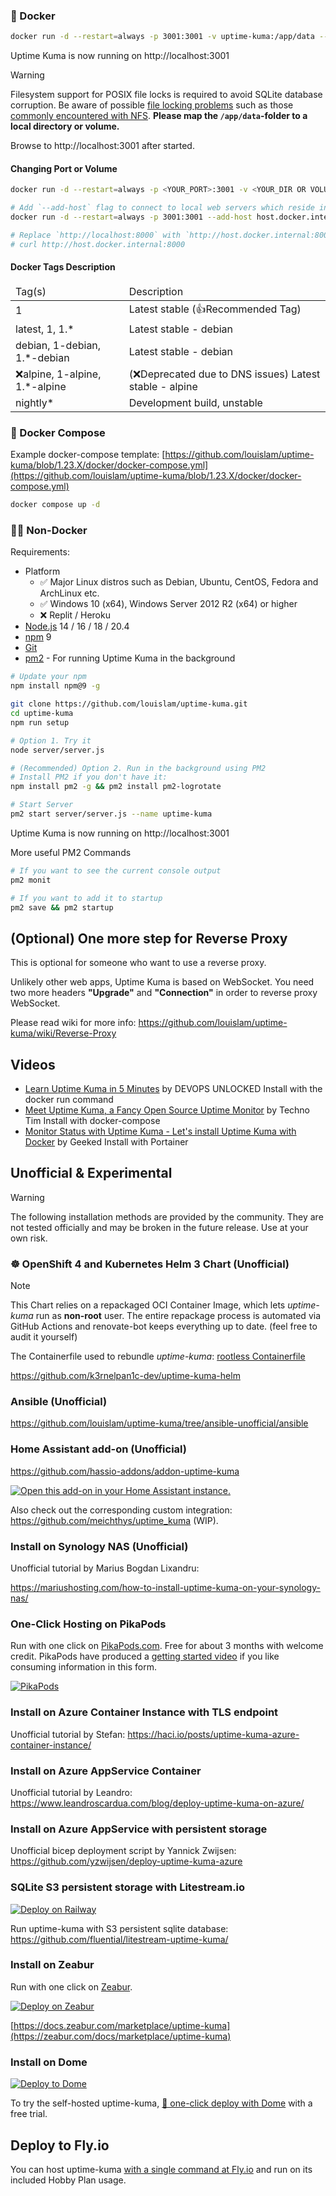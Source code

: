 ### 🐳 Docker

```bash
docker run -d --restart=always -p 3001:3001 -v uptime-kuma:/app/data --name uptime-kuma louislam/uptime-kuma:1
```

Uptime Kuma is now running on http://localhost:3001

> [!WARNING]
> Filesystem support for POSIX file locks is required to avoid SQLite database corruption.
> Be aware of possible [file locking problems](https://www.sqlite.org/howtocorrupt.html#_file_locking_problems) such as those [commonly encountered with NFS](https://www.sqlite.org/faq.html#q5).
> **Please map the `/app/data`-folder to a local directory or volume.** 

Browse to http://localhost:3001 after started.

#### Changing Port or Volume

```bash
docker run -d --restart=always -p <YOUR_PORT>:3001 -v <YOUR_DIR OR VOLUME>:/app/data --name uptime-kuma louislam/uptime-kuma:1

# Add `--add-host` flag to connect to local web servers which reside in local machine
docker run -d --restart=always -p 3001:3001 --add-host host.docker.internal:host-gateway -v uptime-kuma:/app/data --name uptime-kuma louislam/uptime-kuma:1

# Replace `http://localhost:8000` with `http://host.docker.internal:8000`
# curl http://host.docker.internal:8000
```

#### Docker Tags Description
<table>
    <thead>
      <tr>
<td>Tag(s)</td>
<td>Description </td>
</tr>
</thead>
<tbody>
<tr><td>1</td><td>Latest stable (👍Recommended Tag)</td></tr>
<tr><td>latest, 1, 1.*</td><td>Latest stable - debian</td></tr>
<tr><td>debian, 1-debian, 1.*-debian</td><td>Latest stable - debian</td></tr>
<tr><td>❌alpine, 1-alpine, 1.*-alpine</td><td>(❌Deprecated due to DNS issues) Latest stable - alpine</td></tr>
<tr><td>nightly*</td><td>Development build, unstable</td></tr>
</tbody>
</table>

### 🐳 Docker Compose

Example docker-compose template:
[https://github.com/louislam/uptime-kuma/blob/1.23.X/docker/docker-compose.yml](https://github.com/louislam/uptime-kuma/blob/1.23.X/docker/docker-compose.yml)

```bash
docker compose up -d
```


### 💪🏻 Non-Docker

Requirements:

- Platform
  - ✅ Major Linux distros such as Debian, Ubuntu, CentOS, Fedora and ArchLinux etc.
  - ✅ Windows 10 (x64), Windows Server 2012 R2 (x64) or higher
  - ❌ Replit / Heroku
- [Node.js](https://nodejs.org/en/download/) 14 / 16 / 18 / 20.4
- [npm](https://docs.npmjs.com/cli/) 9
- [Git](https://git-scm.com/downloads)
- [pm2](https://pm2.keymetrics.io/) - For running Uptime Kuma in the background

```bash
# Update your npm
npm install npm@9 -g

git clone https://github.com/louislam/uptime-kuma.git
cd uptime-kuma
npm run setup

# Option 1. Try it
node server/server.js

# (Recommended) Option 2. Run in the background using PM2
# Install PM2 if you don't have it:
npm install pm2 -g && pm2 install pm2-logrotate

# Start Server
pm2 start server/server.js --name uptime-kuma
```

Uptime Kuma is now running on http://localhost:3001

More useful PM2 Commands

```bash
# If you want to see the current console output
pm2 monit

# If you want to add it to startup
pm2 save && pm2 startup
```


## (Optional) One more step for Reverse Proxy

This is optional for someone who want to use a reverse proxy.

Unlikely other web apps, Uptime Kuma is based on WebSocket. You need two more headers **"Upgrade"** and **"Connection"** in order to reverse proxy WebSocket.

Please read wiki for more info:
https://github.com/louislam/uptime-kuma/wiki/Reverse-Proxy

## Videos

- [Learn Uptime Kuma in 5 Minutes](https://www.youtube.com/watch?v=muZiPdH2JZ8) by DEVOPS UNLOCKED
  Install with the docker run command
- [Meet Uptime Kuma, a Fancy Open Source Uptime Monitor](https://www.youtube.com/watch?v=r_A5NKkAqZM) by Techno Tim
  Install with docker-compose
- [Monitor Status with Uptime Kuma - Let's install Uptime Kuma with Docker](https://www.youtube.com/watch?v=rRKvDMGeeBA) by Geeked
  Install with Portainer


## Unofficial & Experimental

> [!WARNING]
> The following installation methods are provided by the community. They are not tested officially and may be broken in the future release. Use at your own risk.

### ☸️ OpenShift 4 and Kubernetes Helm 3 Chart (Unofficial)

> [!NOTE]
> This Chart relies on a repackaged OCI Container Image, which lets *uptime-kuma* run as **non-root** user.
> The entire repackage process is automated via GitHub Actions and renovate-bot keeps everything up to date. (feel free to audit it yourself)

The Containerfile used to rebundle *uptime-kuma*: [rootless Containerfile](https://github.com/k3rnelpan1c-dev/uptime-kuma-helm/blob/main/container/Containerfile)

https://github.com/k3rnelpan1c-dev/uptime-kuma-helm

### Ansible (Unofficial)

https://github.com/louislam/uptime-kuma/tree/ansible-unofficial/ansible

### Home Assistant add-on (Unofficial)

https://github.com/hassio-addons/addon-uptime-kuma

[![Open this add-on in your Home Assistant instance.](https://my.home-assistant.io/badges/supervisor_addon.svg)](https://my.home-assistant.io/redirect/supervisor_addon/?addon=a0d7b954_uptime-kuma&repository_url=https%3A%2F%2Fgithub.com%2Fhassio-addons%2Frepository)

Also check out the corresponding custom integration: https://github.com/meichthys/uptime_kuma (WIP).

### Install on Synology NAS (Unofficial)

Unofficial tutorial by Marius Bogdan Lixandru:

https://mariushosting.com/how-to-install-uptime-kuma-on-your-synology-nas/

### One-Click Hosting on PikaPods

Run with one click on [PikaPods.com](https://www.pikapods.com/). Free for about 3 months with welcome credit.
PikaPods have produced a [getting started video](https://www.youtube.com/watch?v=gbbcnNKPi8M) if you like consuming information in this form.

[![PikaPods](https://www.pikapods.com/static/run-button.svg)](https://www.pikapods.com/pods?run=uptime-kuma)

### Install on Azure Container Instance with TLS endpoint

Unofficial tutorial by Stefan:
https://haci.io/posts/uptime-kuma-azure-container-instance/

### Install on Azure AppService Container

Unofficial tutorial by Leandro:
https://www.leandroscardua.com/blog/deploy-uptime-kuma-on-azure/

### Install on Azure AppService with persistent storage

Unofficial bicep deployment script by Yannick Zwijsen:
https://github.com/yzwijsen/deploy-uptime-kuma-azure

### SQLite S3 persistent storage with Litestream.io 
[![Deploy on Railway](https://railway.app/button.svg)](https://railway.app/new/template/UfDasl?referralCode=373)

Run uptime-kuma with S3 persistent sqlite database:
https://github.com/fluential/litestream-uptime-kuma/

### Install on Zeabur

Run with one click on [Zeabur](https://zeabur.com/).

[![Deploy on Zeabur](https://github.com/louislam/uptime-kuma-wiki/assets/22755963/c1e546a0-f313-44fd-8550-f3ec4fc64ab0)](https://zeabur.com/docs/marketplace/uptime-kuma)

[https://docs.zeabur.com/marketplace/uptime-kuma](https://zeabur.com/docs/marketplace/uptime-kuma)

### Install on Dome

[![Deploy to Dome](https://trydome.io/button-2.gif)](https://app.trydome.io/signup?package=uptime-kuma)

To try the self-hosted uptime-kuma, [🚀 one-click deploy with Dome](https://app.trydome.io/signup?package=uptime-kuma) with a free trial. 

## Deploy to Fly.io

You can host uptime-kuma [with a single command at Fly.io](https://community.fly.io/t/hosting-uptime-kuma-on-fly-io/14352) and run on its included Hobby Plan usage.
